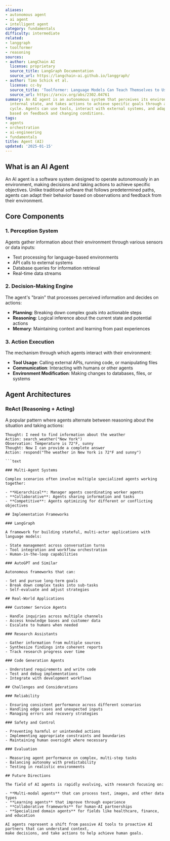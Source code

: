 ```yaml
---
aliases:
- autonomous agent
- ai agent
- intelligent agent
category: fundamentals
difficulty: intermediate
related:
- langgraph
- toolformer
- reasoning
sources:
- author: LangChain AI
  license: proprietary
  source_title: LangGraph Documentation
  source_url: https://langchain-ai.github.io/langgraph/
- author: Timo Schick et al.
  license: cc-by
  source_title: 'Toolformer: Language Models Can Teach Themselves to Use Tools'
  source_url: https://arxiv.org/abs/2302.04761
summary: An AI agent is an autonomous system that perceives its environment, maintains
  internal state, and takes actions to achieve specific goals through a perceive-plan-act-observe
  cycle. Agents can use tools, interact with external systems, and adapt their behavior
  based on feedback and changing conditions.
tags:
- agents
- orchestration
- ai-engineering
- fundamentals
title: Agent (AI)
updated: '2025-01-15'
---
```


## What is an AI Agent

An AI agent is a software system designed to operate autonomously in an environment, making decisions and
taking actions to achieve specific objectives. Unlike traditional software that follows predetermined paths,
agents can adapt their behavior based on observations and feedback from their environment.

## Core Components

### 1. Perception System

Agents gather information about their environment through various sensors or data inputs:

- Text processing for language-based environments
- API calls to external systems
- Database queries for information retrieval
- Real-time data streams

### 2. Decision-Making Engine

The agent's "brain" that processes perceived information and decides on actions:

- **Planning**: Breaking down complex goals into actionable steps
- **Reasoning**: Logical inference about the current state and potential actions
- **Memory**: Maintaining context and learning from past experiences

### 3. Action Execution

The mechanism through which agents interact with their environment:

- **Tool Usage**: Calling external APIs, running code, or manipulating files
- **Communication**: Interacting with humans or other agents
- **Environment Modification**: Making changes to databases, files, or systems

## Agent Architectures

### ReAct (Reasoning + Acting)

A popular pattern where agents alternate between reasoning about the situation and taking actions:

```text
Thought: I need to find information about the weather
Action: search_weather("New York")
Observation: Temperature is 72°F, sunny
Thought: Now I can provide a complete answer
Action: respond("The weather in New York is 72°F and sunny")

```text

### Multi-Agent Systems

Complex scenarios often involve multiple specialized agents working together:

- **Hierarchical**: Manager agents coordinating worker agents
- **Collaborative**: Agents sharing information and tasks
- **Competitive**: Agents optimizing for different or conflicting objectives

## Implementation Frameworks

### LangGraph

A framework for building stateful, multi-actor applications with language models:

- State management across conversation turns
- Tool integration and workflow orchestration
- Human-in-the-loop capabilities

### AutoGPT and Similar

Autonomous frameworks that can:

- Set and pursue long-term goals
- Break down complex tasks into sub-tasks
- Self-evaluate and adjust strategies

## Real-World Applications

### Customer Service Agents

- Handle inquiries across multiple channels
- Access knowledge bases and customer data
- Escalate to humans when needed

### Research Assistants

- Gather information from multiple sources
- Synthesize findings into coherent reports
- Track research progress over time

### Code Generation Agents

- Understand requirements and write code
- Test and debug implementations
- Integrate with development workflows

## Challenges and Considerations

### Reliability

- Ensuring consistent performance across different scenarios
- Handling edge cases and unexpected inputs
- Managing errors and recovery strategies

### Safety and Control

- Preventing harmful or unintended actions
- Implementing appropriate constraints and boundaries
- Maintaining human oversight where necessary

### Evaluation

- Measuring agent performance on complex, multi-step tasks
- Balancing autonomy with predictability
- Testing in realistic environments

## Future Directions

The field of AI agents is rapidly evolving, with research focusing on:

- **Multi-modal agents** that can process text, images, and other data types
- **Learning agents** that improve through experience
- **Collaborative frameworks** for human-AI partnerships
- **Specialized domain agents** for fields like healthcare, finance, and education

AI agents represent a shift from passive AI tools to proactive AI partners that can understand context,
make decisions, and take actions to help achieve human goals.
